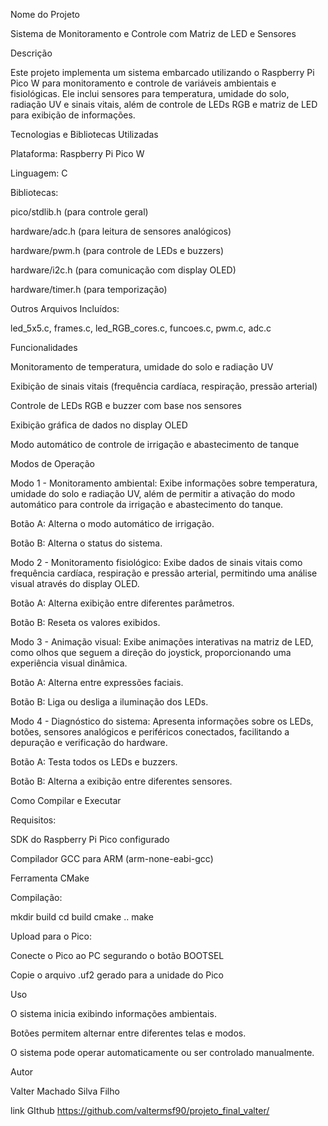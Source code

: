 Nome do Projeto

Sistema de Monitoramento e Controle com Matriz de LED e Sensores

Descrição

Este projeto implementa um sistema embarcado utilizando o Raspberry Pi Pico W para monitoramento e controle de variáveis ambientais e fisiológicas. Ele inclui sensores para temperatura, umidade do solo, radiação UV e sinais vitais, além de controle de LEDs RGB e matriz de LED para exibição de informações.

Tecnologias e Bibliotecas Utilizadas

Plataforma: Raspberry Pi Pico W

Linguagem: C

Bibliotecas:

pico/stdlib.h (para controle geral)

hardware/adc.h (para leitura de sensores analógicos)

hardware/pwm.h (para controle de LEDs e buzzers)

hardware/i2c.h (para comunicação com display OLED)

hardware/timer.h (para temporização)

Outros Arquivos Incluídos:

led_5x5.c, frames.c, led_RGB_cores.c, funcoes.c, pwm.c, adc.c

Funcionalidades

Monitoramento de temperatura, umidade do solo e radiação UV

Exibição de sinais vitais (frequência cardíaca, respiração, pressão arterial)

Controle de LEDs RGB e buzzer com base nos sensores

Exibição gráfica de dados no display OLED

Modo automático de controle de irrigação e abastecimento de tanque

Modos de Operação

Modo 1 - Monitoramento ambiental: Exibe informações sobre temperatura, umidade do solo e radiação UV, além de permitir a ativação do modo automático para controle da irrigação e abastecimento do tanque.

Botão A: Alterna o modo automático de irrigação.

Botão B: Alterna o status do sistema.

Modo 2 - Monitoramento fisiológico: Exibe dados de sinais vitais como frequência cardíaca, respiração e pressão arterial, permitindo uma análise visual através do display OLED.

Botão A: Alterna exibição entre diferentes parâmetros.

Botão B: Reseta os valores exibidos.

Modo 3 - Animação visual: Exibe animações interativas na matriz de LED, como olhos que seguem a direção do joystick, proporcionando uma experiência visual dinâmica.

Botão A: Alterna entre expressões faciais.

Botão B: Liga ou desliga a iluminação dos LEDs.

Modo 4 - Diagnóstico do sistema: Apresenta informações sobre os LEDs, botões, sensores analógicos e periféricos conectados, facilitando a depuração e verificação do hardware.

Botão A: Testa todos os LEDs e buzzers.

Botão B: Alterna a exibição entre diferentes sensores.

Como Compilar e Executar

Requisitos:

SDK do Raspberry Pi Pico configurado

Compilador GCC para ARM (arm-none-eabi-gcc)

Ferramenta CMake

Compilação:

mkdir build
cd build
cmake ..
make

Upload para o Pico:

Conecte o Pico ao PC segurando o botão BOOTSEL

Copie o arquivo .uf2 gerado para a unidade do Pico

Uso

O sistema inicia exibindo informações ambientais.

Botões permitem alternar entre diferentes telas e modos.

O sistema pode operar automaticamente ou ser controlado manualmente.

Autor

Valter Machado Silva Filho

link GIthub
https://github.com/valtermsf90/projeto_final_valter/
